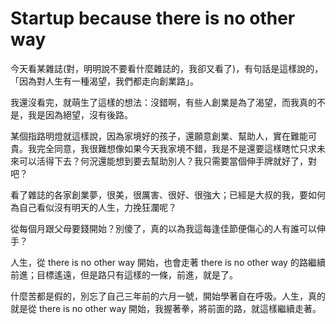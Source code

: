Startup because there is no other way
======

今天看某雜誌(對，明明說不要看什麼雜誌的，我卻又看了)，有句話是這樣說的，「因為對人生有一種渴望，我們都走向創業路」。

我還沒看完，就萌生了這樣的想法：沒錯啊，有些人創業是為了渴望，而我真的不是，我是因為絕望，沒有後路。

某個指路明燈就這樣說，因為家境好的孩子，還願意創業、幫助人，實在難能可貴。我完全同意，我很難想像如果今天我家境不錯，我是不是還要這樣瞎忙只求未來可以活得下去？何況還能想到要去幫助別人？我只需要當個伸手牌就好了，對吧？

看了雜誌的各家創業夢，很美，很厲害、很好、很強大；已經是大叔的我，要如何為自己看似沒有明天的人生，力挽狂瀾呢？

從每個月跟父母要錢開始？別傻了，真的以為我這每逢佳節便傷心的人有誰可以伸手？

人生，從 there is no other way 開始，也會走著 there is no other way 的路繼續前進；目標遙遠，但是路只有這樣的一條，前進，就是了。

什麼苦都是假的，別忘了自己三年前的六月一號，開始學著自在呼吸。人生，真的就是從 there is no other way 開始，我握著拳，將前面的路，就這樣繼續走著。